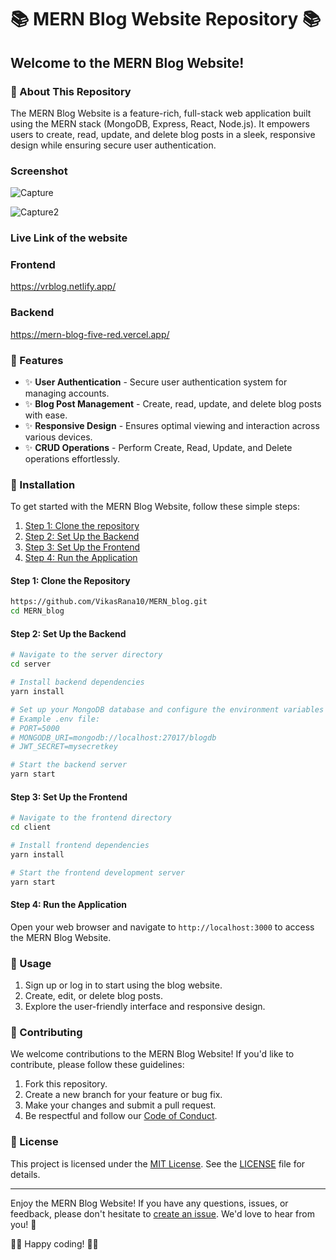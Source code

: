 # 📚 MERN Blog Website Repository 📚

## Welcome to the MERN Blog Website!

### 📖 About This Repository

The MERN Blog Website is a feature-rich, full-stack web application built using the MERN stack (MongoDB, Express, React, Node.js). It empowers users to create, read, update, and delete blog posts in a sleek, responsive design while ensuring secure user authentication.

### Screenshot

![Capture](https://github.com/VikasRana10/MERN_blog/assets/90509555/92681fbf-79ac-4686-b69b-a912aa448cf8)

![Capture2](https://github.com/VikasRana10/MERN_blog/assets/90509555/c0cf0bab-a758-4a46-9d23-4e3b3ab86d08)

### Live Link of the website 
### Frontend  
https://vrblog.netlify.app/
### Backend
https://mern-blog-five-red.vercel.app/


### 🌟 Features

- ✨ **User Authentication** - Secure user authentication system for managing accounts.
- ✨ **Blog Post Management** - Create, read, update, and delete blog posts with ease.
- ✨ **Responsive Design** - Ensures optimal viewing and interaction across various devices.
- ✨ **CRUD Operations** - Perform Create, Read, Update, and Delete operations effortlessly.

### 💾 Installation

To get started with the MERN Blog Website, follow these simple steps:

1. [Step 1: Clone the repository](#step-1-clone-the-repository)
2. [Step 2: Set Up the Backend](#step-2-set-up-the-backend)
3. [Step 3: Set Up the Frontend](#step-3-set-up-the-frontend)
4. [Step 4: Run the Application](#step-4-run-the-application)

#### Step 1: Clone the Repository

```bash
https://github.com/VikasRana10/MERN_blog.git
cd MERN_blog
```

#### Step 2: Set Up the Backend

```bash
# Navigate to the server directory
cd server

# Install backend dependencies
yarn install

# Set up your MongoDB database and configure the environment variables in a .env file
# Example .env file:
# PORT=5000
# MONGODB_URI=mongodb://localhost:27017/blogdb
# JWT_SECRET=mysecretkey

# Start the backend server
yarn start
```

#### Step 3: Set Up the Frontend

```bash
# Navigate to the frontend directory
cd client

# Install frontend dependencies
yarn install

# Start the frontend development server
yarn start
```

#### Step 4: Run the Application

Open your web browser and navigate to `http://localhost:3000` to access the MERN Blog Website.

### 🚀 Usage

1. Sign up or log in to start using the blog website.
2. Create, edit, or delete blog posts.
3. Explore the user-friendly interface and responsive design.

### 🤝 Contributing

We welcome contributions to the MERN Blog Website! If you'd like to contribute, please follow these guidelines:

1. Fork this repository.
2. Create a new branch for your feature or bug fix.
3. Make your changes and submit a pull request.
4. Be respectful and follow our [Code of Conduct](CODE_OF_CONDUCT.md).

### 📄 License

This project is licensed under the [MIT License](LICENSE). See the [LICENSE](LICENSE) file for details.

---

Enjoy the MERN Blog Website! If you have any questions, issues, or feedback, please don't hesitate to [create an issue](https://github.com/your-username/mern-blog-website/issues). We'd love to hear from you! 🙌

👩‍💻 Happy coding! 👨‍💻
